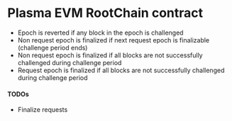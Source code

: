 # Plasma EVM RootChain contract

- Epoch is reverted if any block in the epoch is challenged
- Non request epoch is finalized if next request epoch is finalizable (challenge period ends)
- Non request epoch is finalized if all blocks are not successfully challenged during challenge period
- Request epoch is finalized if all blocks are not successfully challenged during challenge period


#### TODOs
- Finalize requests
